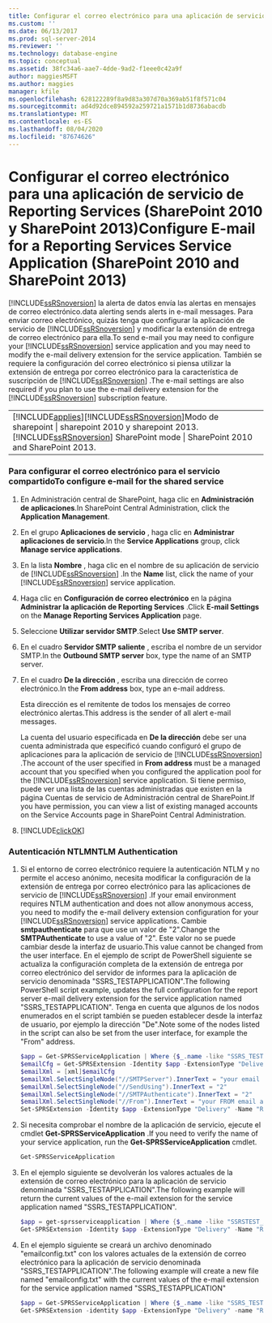 ```yaml
---
title: Configurar el correo electrónico para una aplicación de servicio de Reporting Services (SharePoint 2010 y SharePoint 2013) | Microsoft Docs
ms.custom: ''
ms.date: 06/13/2017
ms.prod: sql-server-2014
ms.reviewer: ''
ms.technology: database-engine
ms.topic: conceptual
ms.assetid: 38fc34a6-aae7-4dde-9ad2-f1eee0c42a9f
author: maggiesMSFT
ms.author: maggies
manager: kfile
ms.openlocfilehash: 628122289f8a9d83a307d70a369ab51f8f571c04
ms.sourcegitcommit: ad4d92dce894592a259721a1571b1d8736abacdb
ms.translationtype: MT
ms.contentlocale: es-ES
ms.lasthandoff: 08/04/2020
ms.locfileid: "87674626"
---
```

# <a name="configure-e-mail-for-a-reporting-services-service-application-sharepoint-2010-and-sharepoint-2013"></a><span data-ttu-id="9b4bf-102">Configurar el correo electrónico para una aplicación de servicio de Reporting Services (SharePoint 2010 y SharePoint 2013)</span><span class="sxs-lookup"><span data-stu-id="9b4bf-102">Configure E-mail for a Reporting Services Service Application (SharePoint 2010 and SharePoint 2013)</span></span>
  [!INCLUDE[ssRSnoversion](../../includes/ssrsnoversion-md.md)] <span data-ttu-id="9b4bf-103">la alerta de datos envía las alertas en mensajes de correo electrónico.</span><span class="sxs-lookup"><span data-stu-id="9b4bf-103">data alerting sends alerts in e-mail messages.</span></span> <span data-ttu-id="9b4bf-104">Para enviar correo electrónico, quizás tenga que configurar la aplicación de servicio de [!INCLUDE[ssRSnoversion](../../includes/ssrsnoversion-md.md)] y modificar la extensión de entrega de correo electrónico para ella.</span><span class="sxs-lookup"><span data-stu-id="9b4bf-104">To send e-mail you may need to configure your [!INCLUDE[ssRSnoversion](../../includes/ssrsnoversion-md.md)] service application and you may need to modify the e-mail delivery extension for the service application.</span></span> <span data-ttu-id="9b4bf-105">También se requiere la configuración del correo electrónico si piensa utilizar la extensión de entrega por correo electrónico para la característica de suscripción de [!INCLUDE[ssRSnoversion](../../includes/ssrsnoversion-md.md)] .</span><span class="sxs-lookup"><span data-stu-id="9b4bf-105">The e-mail settings are also required if you plan to use the e-mail delivery extension for the [!INCLUDE[ssRSnoversion](../../includes/ssrsnoversion-md.md)] subscription feature.</span></span>  
  
||  
|-|  
|[!INCLUDE[applies](../../includes/applies-md.md)]<span data-ttu-id="9b4bf-106">[!INCLUDE[ssRSnoversion](../../includes/ssrsnoversion-md.md)]Modo de sharepoint &#124; sharepoint 2010 y sharepoint 2013.</span><span class="sxs-lookup"><span data-stu-id="9b4bf-106">[!INCLUDE[ssRSnoversion](../../includes/ssrsnoversion-md.md)] SharePoint mode &#124; SharePoint 2010 and SharePoint 2013.</span></span>|  
  
### <a name="to-configure-e-mail-for-the-shared-service"></a><span data-ttu-id="9b4bf-107">Para configurar el correo electrónico para el servicio compartido</span><span class="sxs-lookup"><span data-stu-id="9b4bf-107">To configure e-mail for the shared service</span></span>  
  
1.  <span data-ttu-id="9b4bf-108">En Administración central de SharePoint, haga clic en **Administración de aplicaciones**.</span><span class="sxs-lookup"><span data-stu-id="9b4bf-108">In SharePoint Central Administration, click the **Application Management**.</span></span>  
  
2.  <span data-ttu-id="9b4bf-109">En el grupo **Aplicaciones de servicio** , haga clic en **Administrar aplicaciones de servicio**.</span><span class="sxs-lookup"><span data-stu-id="9b4bf-109">In the **Service Applications** group, click **Manage service applications**.</span></span>  
  
3.  <span data-ttu-id="9b4bf-110">En la lista **Nombre** , haga clic en el nombre de su aplicación de servicio de [!INCLUDE[ssRSnoversion](../../includes/ssrsnoversion-md.md)] .</span><span class="sxs-lookup"><span data-stu-id="9b4bf-110">In the **Name** list, click the name of your [!INCLUDE[ssRSnoversion](../../includes/ssrsnoversion-md.md)] service application.</span></span>  
  
4.  <span data-ttu-id="9b4bf-111">Haga clic en **Configuración de correo electrónico** en la página **Administrar la aplicación de Reporting Services** .</span><span class="sxs-lookup"><span data-stu-id="9b4bf-111">Click **E-mail Settings** on the **Manage Reporting Services Application** page.</span></span>  
  
5.  <span data-ttu-id="9b4bf-112">Seleccione **Utilizar servidor SMTP**.</span><span class="sxs-lookup"><span data-stu-id="9b4bf-112">Select **Use SMTP server**.</span></span>  
  
6.  <span data-ttu-id="9b4bf-113">En el cuadro **Servidor SMTP saliente** , escriba el nombre de un servidor SMTP.</span><span class="sxs-lookup"><span data-stu-id="9b4bf-113">In the **Outbound SMTP server** box, type the name of an SMTP server.</span></span>  
  
7.  <span data-ttu-id="9b4bf-114">En el cuadro **De la dirección** , escriba una dirección de correo electrónico.</span><span class="sxs-lookup"><span data-stu-id="9b4bf-114">In the **From address** box, type an e-mail address.</span></span>  
  
     <span data-ttu-id="9b4bf-115">Esta dirección es el remitente de todos los mensajes de correo electrónico alertas.</span><span class="sxs-lookup"><span data-stu-id="9b4bf-115">This address is the sender of all alert e-mail messages.</span></span>  
  
     <span data-ttu-id="9b4bf-116">La cuenta del usuario especificada en **De la dirección** debe ser una cuenta administrada que especificó cuando configuró el grupo de aplicaciones para la aplicación de servicio de [!INCLUDE[ssRSnoversion](../../includes/ssrsnoversion-md.md)] .</span><span class="sxs-lookup"><span data-stu-id="9b4bf-116">The account of the user specified in **From address** must be a managed account that you specified when you configured the application pool for the [!INCLUDE[ssRSnoversion](../../includes/ssrsnoversion-md.md)] service application.</span></span> <span data-ttu-id="9b4bf-117">Si tiene permiso, puede ver una lista de las cuentas administradas que existen en la página Cuentas de servicio de Administración central de SharePoint.</span><span class="sxs-lookup"><span data-stu-id="9b4bf-117">If you have permission, you can view a list of existing managed accounts on the Service Accounts page in SharePoint Central Administration.</span></span>  
  
8.  [!INCLUDE[clickOK](../../includes/clickok-md.md)]  
  
### <a name="ntlm-authentication"></a><span data-ttu-id="9b4bf-118">Autenticación NTLM</span><span class="sxs-lookup"><span data-stu-id="9b4bf-118">NTLM Authentication</span></span>  
  
1.  <span data-ttu-id="9b4bf-119">Si el entorno de correo electrónico requiere la autenticación NTLM y no permite el acceso anónimo, necesita modificar la configuración de la extensión de entrega por correo electrónico para las aplicaciones de servicio de [!INCLUDE[ssRSnoversion](../../includes/ssrsnoversion-md.md)] .</span><span class="sxs-lookup"><span data-stu-id="9b4bf-119">If your email environment requires NTLM authentication and does not allow anonymous access, you need to modify the e-mail delivery extension configuration for your [!INCLUDE[ssRSnoversion](../../includes/ssrsnoversion-md.md)] service applications.</span></span> <span data-ttu-id="9b4bf-120">Cambie **smtpauthenticate** para que use un valor de "2".</span><span class="sxs-lookup"><span data-stu-id="9b4bf-120">Change the **SMTPAuthenticate** to use a value of "2".</span></span> <span data-ttu-id="9b4bf-121">Este valor no se puede cambiar desde la interfaz de usuario.</span><span class="sxs-lookup"><span data-stu-id="9b4bf-121">This value cannot be changed from the user interface.</span></span> <span data-ttu-id="9b4bf-122">En el ejemplo de script de PowerShell siguiente se actualiza la configuración completa de la extensión de entrega por correo electrónico del servidor de informes para la aplicación de servicio denominada "SSRS_TESTAPPLICATION".</span><span class="sxs-lookup"><span data-stu-id="9b4bf-122">The following PowerShell script example, updates the full configuration for the report server e-mail delivery extension for the service application named "SSRS_TESTAPPLICATION".</span></span> <span data-ttu-id="9b4bf-123">Tenga en cuenta que algunos de los nodos enumerados en el script también se pueden establecer desde la interfaz de usuario, por ejemplo la dirección "De".</span><span class="sxs-lookup"><span data-stu-id="9b4bf-123">Note some of the nodes listed in the script can also be set from the user interface, for example the "From" address.</span></span>  
  
    ```powershell
    $app = Get-SPRSServiceApplication | Where {$_.name -like "SSRS_TESTAPPLICATION *"}  
    $emailCfg = Get-SPRSExtension -Identity $app -ExtensionType "Delivery" -Name "Report Server Email" | Select -ExpandProperty ConfigurationXml
    $emailXml = [xml]$emailCfg
    $emailXml.SelectSingleNode("//SMTPServer").InnerText = "your email server name"  
    $emailXml.SelectSingleNode("//SendUsing").InnerText = "2"  
    $emailXml.SelectSingleNode("//SMTPAuthenticate").InnerText = "2"  
    $emailXml.SelectSingleNode("//From").InnerText = "your FROM email address"  
    Set-SPRSExtension -Identity $app -ExtensionType "Delivery" -Name "Report Server Email" -ExtensionConfiguration $emailXml.OuterXml  
    ```  
  
2.  <span data-ttu-id="9b4bf-124">Si necesita comprobar el nombre de la aplicación de servicio, ejecute el cmdlet **Get-SPRSServiceApplication** .</span><span class="sxs-lookup"><span data-stu-id="9b4bf-124">If you need to verify the name of your service application, run the **Get-SPRSServiceApplication** cmdlet.</span></span>  
  
    ```powershell
    Get-SPRSServiceApplication  
    ```  
  
3.  <span data-ttu-id="9b4bf-125">En el ejemplo siguiente se devolverán los valores actuales de la extensión de correo electrónico para la aplicación de servicio denominada "SSRS_TESTAPPLICATION".</span><span class="sxs-lookup"><span data-stu-id="9b4bf-125">The following example will return the current values of the e-mail extension for the service application named "SSRS_TESTAPPLICATION".</span></span>  
  
    ```powershell
    $app = get-sprsserviceapplication | Where {$_.name -like "SSRSTEST_APPLICATION*"}  
    Get-SPRSExtension -Identity $app -ExtensionType "Delivery" -Name "Report Server Email" | Select -ExpandProperty ConfigurationXml  
    ```  
  
4.  <span data-ttu-id="9b4bf-126">En el ejemplo siguiente se creará un archivo denominado "emailconfig.txt" con los valores actuales de la extensión de correo electrónico para la aplicación de servicio denominada "SSRS_TESTAPPLICATION".</span><span class="sxs-lookup"><span data-stu-id="9b4bf-126">The following example will create a new file named "emailconfig.txt" with the current values of the e-mail extension for the service application named "SSRS_TESTAPPLICATION"</span></span>  
  
    ```powershell
    $app = Get-SPRSServiceApplication | Where {$_.name -like "SSRS_TESTAPPLICATION*"}  
    Get-SPRSExtension -identity $app -ExtensionType "Delivery" -name "Report Server Email" | Select -ExpandProperty ConfigurationXml | Out-File c:\emailconfig.txt  
    ```
